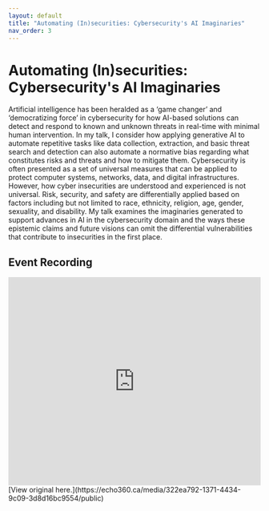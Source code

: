 ```yaml
---
layout: default
title: "Automating (In)securities: Cybersecurity's AI Imaginaries"
nav_order: 3
---
```


<!-- TODO -->
<!-- <img src="assets/img/dmcse.png" alt="Workshop Title Slide" width="100%"> -->

# Automating (In)securities: Cybersecurity's AI Imaginaries

Artificial intelligence has been heralded as a ‘game changer’ and ‘democratizing force’ in cybersecurity for how AI-based solutions can detect and respond to known and unknown threats in real-time with minimal human intervention. In my talk, I consider how applying generative AI to automate repetitive tasks like data collection, extraction, and basic threat search and detection can also automate a normative bias regarding what constitutes risks and threats and how to mitigate them. Cybersecurity is often presented as a set of universal measures that can be applied to protect computer systems, networks, data, and digital infrastructures. However, how cyber insecurities are understood and experienced is not universal. Risk, security, and safety are differentially applied based on factors including but not limited to race, ethnicity, religion, age, gender, sexuality, and disability. My talk examines the imaginaries generated to support advances in AI in the cybersecurity domain and the ways these epistemic claims and future visions can omit the differential vulnerabilities that contribute to insecurities in the first place.

## Event Recording

<iframe height="416" width="100%" allowfullscreen frameborder=0 src="https://echo360.ca/media/322ea792-1371-4434-9c09-3d8d16bc9554/public"></iframe>
[View original here.](https://echo360.ca/media/322ea792-1371-4434-9c09-3d8d16bc9554/public)

